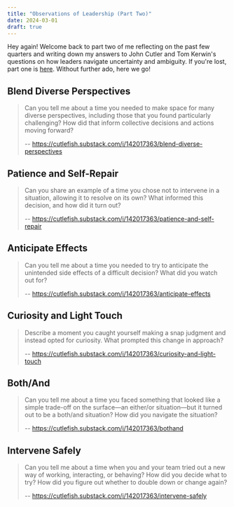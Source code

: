 ```yaml
---
title: "Observations of Leadership (Part Two)"
date: 2024-03-01
draft: true
---
```


Hey again! Welcome back to part two of me reflecting on the past few quarters and writing down my answers to John Cutler and Tom Kerwin's questions on how leaders navigate uncertainty and ambiguity.
If you're lost, part one is [here](/observations-of-leadership-part-one).
Without further ado, here we go!

## Blend Diverse Perspectives

> Can you tell me about a time you needed to make space for many diverse perspectives, including those that you found particularly challenging?
> How did that inform collective decisions and actions moving forward?
>
> -- <https://cutlefish.substack.com/i/142017363/blend-diverse-perspectives>

## Patience and Self-Repair

> Can you share an example of a time you chose not to intervene in a situation, allowing it to resolve on its own?
> What informed this decision, and how did it turn out?
>
> -- <https://cutlefish.substack.com/i/142017363/patience-and-self-repair>

## Anticipate Effects

> Can you tell me about a time you needed to try to anticipate the unintended side effects of a difficult decision?
> What did you watch out for?
>
> -- <https://cutlefish.substack.com/i/142017363/anticipate-effects>

## Curiosity and Light Touch

> Describe a moment you caught yourself making a snap judgment and instead opted for curiosity.
> What prompted this change in approach?
>
> -- <https://cutlefish.substack.com/i/142017363/curiosity-and-light-touch>

## Both/And

> Can you tell me about a time you faced something that looked like a simple trade-off on the surface—an either/or situation—but it turned out to be a both/and situation?
> How did you navigate the situation?
>
> -- <https://cutlefish.substack.com/i/142017363/bothand>

## Intervene Safely

> Can you tell me about a time when you and your team tried out a new way of working, interacting, or behaving?
> How did you decide what to try?
> How did you figure out whether to double down or change again?
>
> -- <https://cutlefish.substack.com/i/142017363/intervene-safely>
